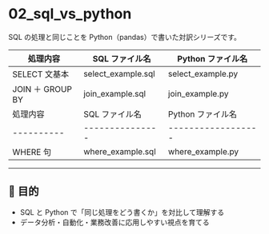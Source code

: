 # 02_sql_vs_python

SQL の処理と同じことを Python（pandas）で書いた対訳シリーズです。

| 処理内容         | SQL ファイル名     | Python ファイル名  |
| ---------------- | ------------------ | ------------------ |
| SELECT 文基本    | select_example.sql | select_example.py  |
| JOIN ＋ GROUP BY | join_example.sql   | join_example.py    |
| 処理内容         | SQL ファイル名     | Python ファイル名  |
| ----------       | ---------------    | ------------------ |
| WHERE 句         | where_example.sql  | where_example.py   |

---

## 🌱 目的

- SQL と Python で「同じ処理をどう書くか」を対比して理解する
- データ分析・自動化・業務改善に応用しやすい視点を育てる
